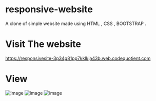 # responsive-website
A clone of simple website made using HTML , CSS , BOOTSTRAP . 
# Visit The website 
https://responsivesite-3p34g81pp7kklkja43b.web.codequotient.com
# View
![image](https://user-images.githubusercontent.com/79157735/119819718-4f8cb180-bf0e-11eb-9209-f96479515b13.png)
![image](https://user-images.githubusercontent.com/79157735/119819780-603d2780-bf0e-11eb-9b39-dc8ab986c054.png)
![image](https://user-images.githubusercontent.com/79157735/119819878-7d71f600-bf0e-11eb-8ca9-a148cc00ae38.png)
